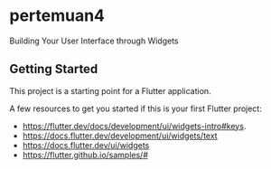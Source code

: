 # pertemuan4

Building Your User Interface through Widgets

## Getting Started

This project is a starting point for a Flutter application.

A few resources to get you started if this is your first Flutter project:

- https://flutter.dev/docs/development/ui/widgets-intro#keys.
- https://docs.flutter.dev/development/ui/widgets/text
- https://docs.flutter.dev/ui/widgets
- https://flutter.github.io/samples/#
